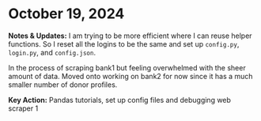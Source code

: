 # October 19, 2024

**Notes & Updates:** I am trying to be more efficient where I can reuse helper functions. So I reset all the logins to be the same and set up `config.py`, `login.py`, and `config.json`. 

In the process of scraping bank1 but feeling overwhelmed with the sheer amount of data. Moved onto working on bank2 for now since it has a much smaller number of donor profiles.

**Key Action:** Pandas tutorials, set up config files and debugging web scraper 1